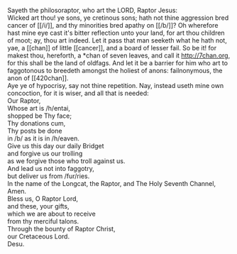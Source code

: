 Sayeth the philosoraptor, who art the LORD, Raptor Jesus:   
Wicked art thou! ye sons, ye cretinous sons; hath not thine aggression bred cancer of [[/i/]], and thy minorities bred apathy on [[/b/]]? Oh wherefore hast mine eye cast it's bitter reflection unto your land, for art thou children of moot; ay, thou art indeed. Let it pass that man seeketh what he hath not, yae, a [[chan]] of little [[cancer]], and a board of lesser fail. So be it! for makest thou, hereforth, a *chan of seven leaves, and call it <http://7chan.org>, for this shall be the land of oldfags. And let it be a barrier for him who art to faggotonous to breedeth amongst the holiest of anons: failnonymous, the anon of [[420chan]].   
Aye ye of hypocrisy, say not thine repetition. Nay, instead useth mine own concoction, for it is wiser, and all that is needed:  
Our Raptor,   
Whose art is /h/entai,   
shopped be Thy face;   
Thy donations cum,   
Thy posts be done   
in /b/ as it is in /h/eaven.   
Give us this day our daily Bridget   
and forgive us our trolling   
as we forgive those who troll against us.   
And lead us not into faggotry,   
but deliver us from /fur/ries.   
In the name of the Longcat, the Raptor, and The Holy Seventh Channel,   
Amen.   
Bless us, O Raptor Lord,   
and these, your gifts,   
which we are about to receive   
from thy merciful talons.   
Through the bounty of Raptor Christ,   
our Cretaceous Lord.   
Desu.  
  
